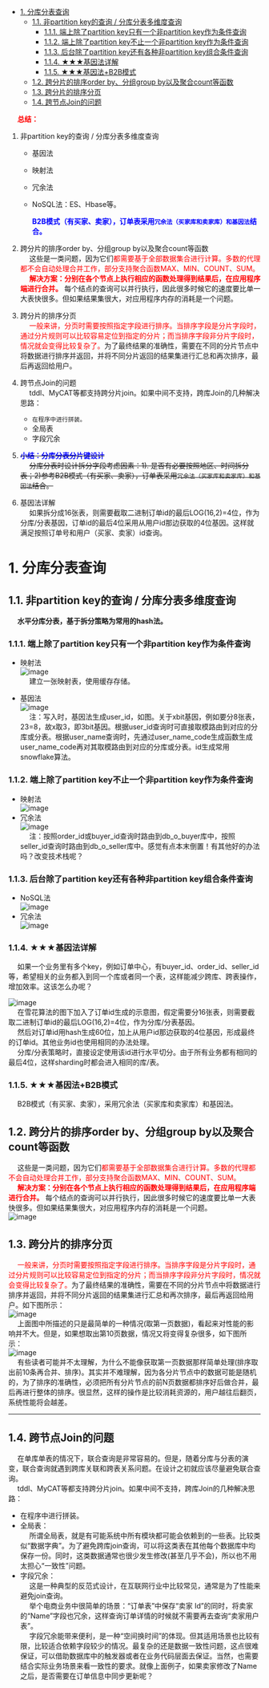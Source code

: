 
<!-- TOC -->

- [1. 分库分表查询](#1-分库分表查询)
    - [1.1. 非partition key的查询 / 分库分表多维度查询](#11-非partition-key的查询--分库分表多维度查询)
        - [1.1.1. 端上除了partition key只有一个非partition key作为条件查询](#111-端上除了partition-key只有一个非partition-key作为条件查询)
        - [1.1.2. 端上除了partition key不止一个非partition key作为条件查询](#112-端上除了partition-key不止一个非partition-key作为条件查询)
        - [1.1.3. 后台除了partition key还有各种非partition key组合条件查询](#113-后台除了partition-key还有各种非partition-key组合条件查询)
        - [1.1.4. ★★★基因法详解](#114-★★★基因法详解)
        - [1.1.5. ★★★基因法+B2B模式](#115-★★★基因法b2b模式)
    - [1.2. 跨分片的排序order by、分组group by以及聚合count等函数](#12-跨分片的排序order-by分组group-by以及聚合count等函数)
    - [1.3. 跨分片的排序分页](#13-跨分片的排序分页)
    - [1.4. 跨节点Join的问题](#14-跨节点join的问题)

<!-- /TOC -->


&emsp; **<font color = "red">总结：</font>**
1. 非partition key的查询 / 分库分表多维度查询  
	* 基因法
	* 映射法
	* 冗余法
	* NoSQL法：ES、Hbase等。  
    
        **<font color = "blue">B2B模式（有买家、卖家），订单表采用`冗余法（买家库和卖家库）和基因法`结合。</font>**  
2. 跨分片的排序order by、分组group by以及聚合count等函数  
&emsp; 这些是一类问题，因为它们<font color = "red">都需要基于全部数据集合进行计算。多数的代理都不会自动处理合并工作，部分支持聚合函数MAX、MIN、COUNT、SUM。</font>  
&emsp; **<font color = "red">解决方案：分别在各个节点上执行相应的函数处理得到结果后，在应用程序端进行合并。</font>** 每个结点的查询可以并行执行，因此很多时候它的速度要比单一大表快很多。但如果结果集很大，对应用程序内存的消耗是一个问题。  
3. 跨分片的排序分页  
&emsp; <font color = "red">一般来讲，分页时需要按照指定字段进行排序。当排序字段是分片字段时，通过分片规则可以比较容易定位到指定的分片；而当排序字段非分片字段时，情况就会变得比较复杂了。</font>为了最终结果的准确性，需要在不同的分片节点中将数据进行排序并返回，并将不同分片返回的结果集进行汇总和再次排序，最后再返回给用户。  
4. 跨节点Join的问题  
&emsp; tddl、MyCAT等都支持跨分片join。如果中间不支持，跨库Join的几种解决思路：  

	* `在程序中进行拼装。`  
	* 全局表
	* 字段冗余 

5. ~~**<font color = "blue">小结：分库分表分片键设计</font>**~~  
&emsp; ~~分库分表时设计拆分字段考虑因素：1). 是否有必要按照地区、时间拆分表；2)参考B2B模式（有买家、卖家），订单表采用`冗余法（买家库和卖家库）和基因法`结合。~~  
6. 基因法详解  
&emsp; 如果拆分成16张表，则需要截取二进制订单id的最后LOG(16,2)=4位，作为分库/分表基因，订单id的最后4位采用从用户id那边获取的4位基因。这样就满足按照订单号和用户（买家、卖家）id查询。   

# 1. 分库分表查询

## 1.1. 非partition key的查询 / 分库分表多维度查询  
<!-- 
https://blog.csdn.net/coolmsn8786/article/details/100377411

分库分表下非拆分键的查询方案
https://blog.csdn.net/sinat_29774479/article/details/107555322

* 记录两份数据，一份按照用户纬度分表，一份按照视频ID维度分表。按照订单使用者拆分为3个数据库，客户端、商家端、渠道端，目的是分散压力，提高吞吐量，互不影响  
* 以用户维度分库，在单个库里，以其他维度进行分区操作  
* 通过搜索引擎解决，但如果实时性要求很高，又得关系到实时搜索。

**<font color = "clime">1. 方案一：以第一维度进行拆分，第二维度拼接第一维度。2. 方案二：数据冗余。</font>**

&emsp; 以电商模型订单库为目标问题。  
1. 以用户id为分片键，订单号尾部拼接用户id后四位。根据后四位取模分片。  
2. 订单号维度查询，订单号后四位定位库。用户维度查询，支持分页。  
3. 如果涉及到其他维度，比如订单里面有商品，商家需要根据商品维度查询排序分页，可以双写一份商家备份库，因为商家查询频率不会和c端用户一样高，且对实时性要求️有容忍性，所以可以用biolog同步双写数据。  
4. 如果还有其他一些查询频率更低，且实时性无要求，也通过biolog同步一份数据到kudu数据仓库，利用大数据olap等技术做查询操作。  


-->
&emsp; **水平分库分表，基于拆分策略为常用的hash法。**  
### 1.1.1. 端上除了partition key只有一个非partition key作为条件查询  
* 映射法  
![image](https://gitee.com/wt1814/pic-host/raw/master/images/SQL/sql-19.png)  
&emsp; 建立一张映射表，使用缓存存储。  

* 基因法  
![image](https://gitee.com/wt1814/pic-host/raw/master/images/SQL/sql-20.png)  
&emsp; 注：写入时，基因法生成user_id，如图。关于xbit基因，例如要分8张表，23=8，故x取3，即3bit基因。根据user_id查询时可直接取模路由到对应的分库或分表。根据user_name查询时，先通过user_name_code生成函数生成user_name_code再对其取模路由到对应的分库或分表。id生成常用snowflake算法。  

### 1.1.2. 端上除了partition key不止一个非partition key作为条件查询 
* 映射法  
![image](https://gitee.com/wt1814/pic-host/raw/master/images/SQL/sql-21.png)  
* 冗余法    
![image](https://gitee.com/wt1814/pic-host/raw/master/images/SQL/sql-22.png)  
&emsp; 注：按照order_id或buyer_id查询时路由到db_o_buyer库中，按照seller_id查询时路由到db_o_seller库中。感觉有点本末倒置！有其他好的办法吗？改变技术栈呢？  

### 1.1.3. 后台除了partition key还有各种非partition key组合条件查询 
* NoSQL法  
![image](https://gitee.com/wt1814/pic-host/raw/master/images/SQL/sql-23.png)  
* 冗余法  
![image](https://gitee.com/wt1814/pic-host/raw/master/images/SQL/sql-24.png)  

### 1.1.4. ★★★基因法详解  
<!--
基因算法-分库分表的超级解决方案
https://blog.csdn.net/weixin_52346300/article/details/113104964
-->

&emsp; 如果一个业务里有多个key，例如订单中心，有buyer_id、order_id、seller_id等，希望相关的业务都入到同一个库或者同一个表，这样能减少跨库、跨表操作，增加效率。这该怎么办呢？  

![image](https://gitee.com/wt1814/pic-host/raw/master/images/SQL/sql-172.png)  
&emsp; 在雪花算法的图下加入了订单id生成的示意图，假定需要分16张表，则需要截取二进制订单id的最后LOG(16,2)=4位，作为分库/分表基因。  
&emsp; 然后对订单id用hash生成60位，加上从用户id那边获取的4位基因，形成最终的订单id。其他业务id也使用相同的办法处理。  
&emsp; 分库/分表策略时，直接设定使用该id进行水平切分。由于所有业务都有相同的最后4位，这样sharding时都会进入相同的库/表。  

### 1.1.5. ★★★基因法+B2B模式
<!-- 
https://www.cnblogs.com/heqiyoujing/p/11297432.html
-->

&emsp; B2B模式（有买家、卖家），采用冗余法（买家库和卖家库）和基因法。  


## 1.2. 跨分片的排序order by、分组group by以及聚合count等函数  
&emsp; 这些是一类问题，因为它们<font color = "red">都需要基于全部数据集合进行计算。多数的代理都不会自动处理合并工作，部分支持聚合函数MAX、MIN、COUNT、SUM。</font>  
&emsp; **<font color = "red">解决方案：分别在各个节点上执行相应的函数处理得到结果后，在应用程序端进行合并。</font>** 每个结点的查询可以并行执行，因此很多时候它的速度要比单一大表快很多。但如果结果集很大，对应用程序内存的消耗是一个问题。  
![image](https://gitee.com/wt1814/pic-host/raw/master/images/SQL/sql-16.png)  

## 1.3. 跨分片的排序分页  
&emsp; <font color = "red">一般来讲，分页时需要按照指定字段进行排序。当排序字段是分片字段时，通过分片规则可以比较容易定位到指定的分片；而当排序字段非分片字段时，情况就会变得比较复杂了。</font>为了最终结果的准确性，需要在不同的分片节点中将数据进行排序并返回，并将不同分片返回的结果集进行汇总和再次排序，最后再返回给用户。如下图所示：  
![image](https://gitee.com/wt1814/pic-host/raw/master/images/SQL/sql-17.png)  
&emsp; 上面图中所描述的只是最简单的一种情况(取第一页数据)，看起来对性能的影响并不大。但是，如果想取出第10页数据，情况又将变得复杂很多，如下图所示：  
![image](https://gitee.com/wt1814/pic-host/raw/master/images/SQL/sql-18.png)  
&emsp; 有些读者可能并不太理解，为什么不能像获取第一页数据那样简单处理(排序取出前10条再合并、排序)。其实并不难理解，因为各分片节点中的数据可能是随机的，为了排序的准确性，必须把所有分片节点的前N页数据都排序好后做合并，最后再进行整体的排序。很显然，这样的操作是比较消耗资源的，用户越往后翻页，系统性能将会越差。 

----

## 1.4. 跨节点Join的问题  
&emsp; 在单库单表的情况下，联合查询是非常容易的。但是，随着分库与分表的演变，联合查询就遇到跨库关联和跨表关系问题。在设计之初就应该尽量避免联合查询。  
&emsp; tddl、MyCAT等都支持跨分片join。如果中间不支持，跨库Join的几种解决思路：  

* 在程序中进行拼装。  
* 全局表：  
&emsp; 所谓全局表，就是有可能系统中所有模块都可能会依赖到的一些表。比较类似“数据字典”。为了避免跨库join查询，可以将这类表在其他每个数据库中均保存一份。同时，这类数据通常也很少发生修改(甚至几乎不会)，所以也不用太担心“一致性”问题。  
* 字段冗余：  
&emsp; 这是一种典型的反范式设计，在互联网行业中比较常见，通常是为了性能来避免join查询。  
&emsp; 举个电商业务中很简单的场景：“订单表”中保存“卖家 Id”的同时，将卖家的“Name”字段也冗余，这样查询订单详情的时候就不需要再去查询“卖家用户表”。  
&emsp; 字段冗余能带来便利，是一种“空间换时间”的体现。但其适用场景也比较有限，比较适合依赖字段较少的情况。最复杂的还是数据一致性问题，这点很难保证，可以借助数据库中的触发器或者在业务代码层面去保证。当然，也需要结合实际业务场景来看一致性的要求。就像上面例子，如果卖家修改了Name之后，是否需要在订单信息中同步更新呢？  

